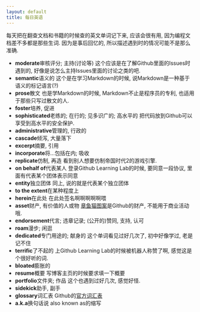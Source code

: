 ```yaml
---
layout: default
title: 每日英语
---
```


每天把在翻查文档和书籍的时候查的英文单词记下来, 应该会很有用, 因为编程文档差不多都是那些生词. 因为是事后回忆的, 所以描述遇到时的情况可能不是那么准确. 

- **moderate**审核评分; 主持(讨论等) 这个应该是在了解Github里面的Issues时遇到的, 好像是说怎么主持Issues里面的讨论之类的吧.
- **semantic**语义的 这个是在学习Markdown的时候, 说Markdown是一种基于语义的标记语言(?)
- **prose**散文 也是学Markdown的时候, Markdown不止是程序员的专利, 也适用于那些只写过散文的人.
- **foster**培养, 促进
- **sophisticated**老练的; 在行的; 见多识广的; 高水平的 把代码放到Github可以享受到高水平的安全保护. 
- **administrative**管理的, 行政的
- **cascade**倾泻, 大量落下
- **excerpt**摘要, 引用
- **incorporate**将...包括在内; 吸收
- **replicate**仿制, 再造 看到别人想要仿制帝国时代2的游戏引擎.
- **on behalf of**代表某人 登录Github Learning Lab的时候, 要同意一段协议, 里面有代表某个团体表示同意
- **entity**独立团体 同上, 说的就是代表某个独立团体
- **to the extent**在某种程度上
- **herein**在此处 在此处签名啊啊啊啊啊喂
- **asset**财产, 有价值的人或物 [章鱼猫图案](https://octodex.github.com/)是Github的财产, 不能用于商业活动哦. 
- **endorsement**代言; 违章记录; (公开的)赞同, 支持, 认可
- **roam**漫步; 闲逛
- **dedicated**专门用途的; 献身的 这个单词看见过好几次了, 初中好像学过, 老是记不住
- **terrific**了不起的 上Github Learning Lab的时候被机器人称赞了啊, 感觉这是个很好听的词.
- **bloated**膨胀的
- **resume**概要 写博客主页的时候要求填一下概要
- **portfolio**文件夹; 作品 这个也遇到过好几次, 感觉好怪.
- **sidekick**助手, 副手
- **glossary**词汇表 Github的[官方词汇表](https://help.github.com/en/articles/github-glossary)
- **a.k.a**换句话说 also known as的缩写
